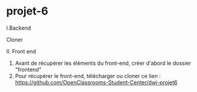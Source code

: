 # projet-6

I.Backend

Cloner 

II. Front end

1) Avant de récupérer les élèments du front-end, créer d'abord le dossier "frontend"
2) Pour récupérer le front-end, télécharger ou cloner ce lien : https://github.com/OpenClassrooms-Student-Center/dwj-projet6


